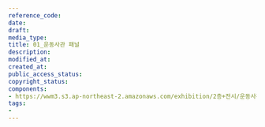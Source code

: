 ```yaml
---
reference_code: 
date: 
draft: 
media_type: 
title: 01_운동사관 패널
description: 
modified_at: 
created_at: 
public_access_status: 
copyright_status: 
components:
- https://wwm3.s3.ap-northeast-2.amazonaws.com/exhibition/2층+전시/운동사관/01_운동사관+패널.JPG
tags:
- 
---
```

